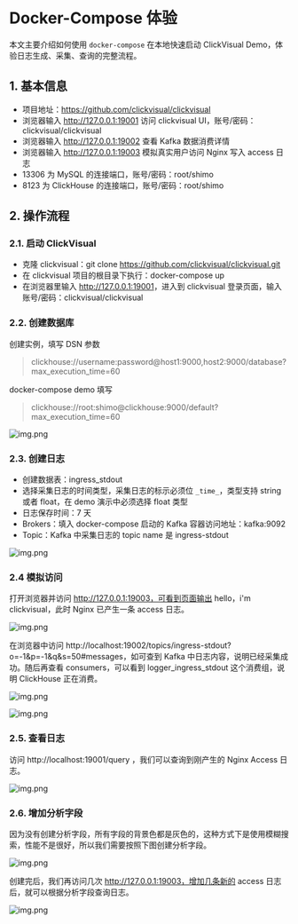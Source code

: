 # Docker-Compose 体验

本文主要介绍如何使用 `docker-compose` 在本地快速启动 ClickVisual Demo，体验日志生成、采集、查询的完整流程。

## 1. 基本信息

* 项目地址：<https://github.com/clickvisual/clickvisual>
* 浏览器输入 <http://127.0.0.1:19001> 访问 clickvisual UI，账号/密码：clickvisual/clickvisual
* 浏览器输入 <http://127.0.0.1:19002> 查看 Kafka 数据消费详情
* 浏览器输入 <http://127.0.0.1:19003> 模拟真实用户访问 Nginx 写入 access 日志
* 13306 为 MySQL 的连接端口，账号/密码：root/shimo
* 8123 为 ClickHouse 的连接端口，账号/密码：root/shimo

## 2. 操作流程

### 2.1. 启动 ClickVisual

* 克隆 clickvisual：git clone <https://github.com/clickvisual/clickvisual.git>
* 在 clickvisual 项目的根目录下执行：docker-compose up
* 在浏览器里输入 <http://127.0.0.1:19001>，进入到 clickvisual 登录页面，输入账号/密码：clickvisual/clickvisual

### 2.2. 创建数据库

创建实例，填写 DSN 参数 

> clickhouse://username:password@host1:9000,host2:9000/database?max_execution_time=60

docker-compose demo 填写

> clickhouse://root:shimo@clickhouse:9000/default?max_execution_time=60

![img.png](../../../images/create-database.png)

### 2.3. 创建日志

* 创建数据表：ingress_stdout
* 选择采集日志的时间类型，采集日志的标示必须位 `_time_`，类型支持 string 或者 float，在 demo 演示中必须选择  float 类型
* 日志保存时间：7 天
* Brokers：填入 docker-compose 启动的 Kafka 容器访问地址：kafka:9092
* Topic：Kafka 中采集日志的 topic name 是 ingress-stdout

![img.png](../../../images/table-create.png)

### 2.4 模拟访问

打开浏览器并访问 http://127.0.0.1:19003，可看到页面输出 hello，i'm clickvisual，此时 Nginx 已产生一条 access 日志。

![img.png](../../../images/simulation-access.png)

在浏览器中访问 http://localhost:19002/topics/ingress-stdout?o=-1&p=-1&q&s=50#messages，如可查到 Kafka 中日志内容，说明已经采集成功。随后再查看 consumers，可以看到 logger_ingress_stdout 这个消费组，说明 ClickHouse 正在消费。

![img.png](../../../images/kafka-data.png)

![img.png](../../../images/kafka-consume.png)

### 2.5. 查看日志

访问 http://localhost:19001/query ，我们可以查询到刚产生的 Nginx Access 日志。

![img.png](../../../images/table-query.png)

### 2.6. 增加分析字段

因为没有创建分析字段，所有字段的背景色都是灰色的，这种方式下是使用模糊搜索，性能不是很好，所以我们需要按照下图创建分析字段。

![img.png](../../../images/increase-index.png)

创建完后，我们再访问几次 http://127.0.0.1:19003，增加几条新的 access 日志后，就可以根据分析字段查询日志。

![img.png](../../../images/overall-introduction.png)
